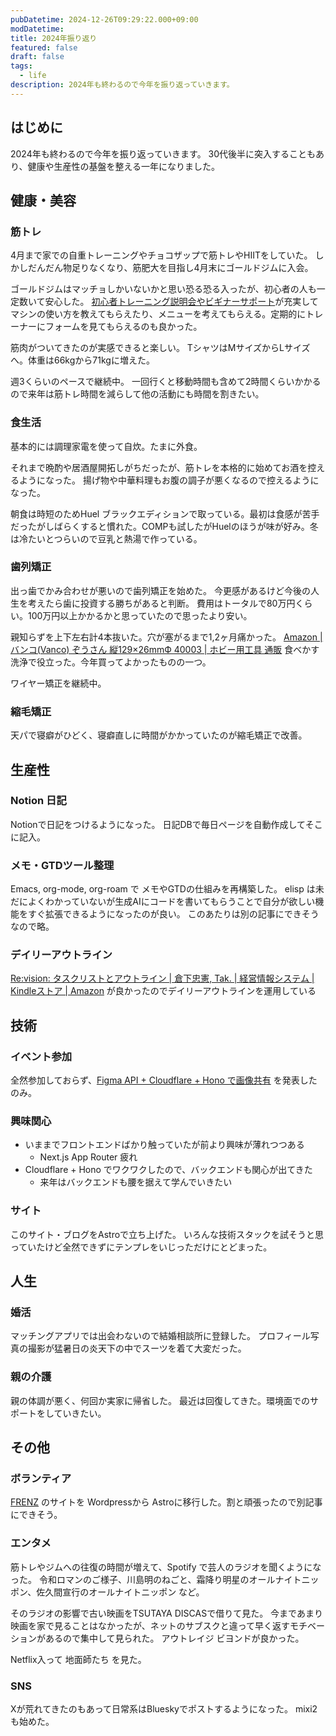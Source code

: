 ```yaml
---
pubDatetime: 2024-12-26T09:29:22.000+09:00
modDatetime:
title: 2024年振り返り
featured: false
draft: false
tags:
  - life
description: 2024年も終わるので今年を振り返っていきます。
---
```


## はじめに

2024年も終わるので今年を振り返っていきます。
30代後半に突入することもあり、健康や生産性の基盤を整える一年になりました。

## 健康・美容

### 筋トレ

4月まで家での自重トレーニングやチョコザップで筋トレやHIITをしていた。
しかしだんだん物足りなくなり、筋肥大を目指し4月末にゴールドジムに入会。

ゴールドジムはマッチョしかいないかと思い恐る恐る入ったが、初心者の人も一定数いて安心した。
[初心者トレーニング説明会やビギナーサポート](https://www.goldsgym.jp/training-support)が充実してマシンの使い方を教えてもらえたり、メニューを考えてもらえる。定期的にトレーナーにフォームを見てもらえるのも良かった。

筋肉がついてきたのが実感できると楽しい。
TシャツはMサイズからLサイズへ。体重は66kgから71kgに増えた。

週3くらいのペースで継続中。
一回行くと移動時間も含めて2時間くらいかかるので来年は筋トレ時間を減らして他の活動にも時間を割きたい。

### 食生活

基本的には調理家電を使って自炊。たまに外食。

それまで晩酌や居酒屋開拓しがちだったが、筋トレを本格的に始めてお酒を控えるようになった。
揚げ物や中華料理もお腹の調子が悪くなるので控えるようになった。

朝食は時短のためHuel ブラックエディションで取っている。最初は食感が苦手だったがしばらくすると慣れた。COMPも試したがHuelのほうが味が好み。冬は冷たいとつらいので豆乳と熱湯で作っている。

### 歯列矯正

出っ歯でかみ合わせが悪いので歯列矯正を始めた。
今更感があるけど今後の人生を考えたら歯に投資する勝ちがあると判断。
費用はトータルで80万円くらい。100万円以上かかるかと思っていたので思ったより安い。

親知らずを上下左右計4本抜いた。穴が塞がるまで1,2ヶ月痛かった。
[Amazon | バンコ(Vanco) ぞうさん 縦129×26mmФ 40003 | ホビー用工具 通販](https://www.amazon.co.jp/dp/B005F7IVPO) 食べかす洗浄で役立った。今年買ってよかったものの一つ。

ワイヤー矯正を継続中。

### 縮毛矯正

天パで寝癖がひどく、寝癖直しに時間がかかっていたのが縮毛矯正で改善。

## 生産性

### Notion 日記

Notionで日記をつけるようになった。
日記DBで毎日ページを自動作成してそこに記入。

### メモ・GTDツール整理

Emacs, org-mode, org-roam で メモやGTDの仕組みを再構築した。
elisp は未だによくわかっていないが生成AIにコードを書いてもらうことで自分が欲しい機能をすぐ拡張できるようになったのが良い。
このあたりは別の記事にできそうなので略。

### デイリーアウトライン

[Re:vision: タスクリストとアウトライン | 倉下忠憲, Tak. | 経営情報システム | Kindleストア | Amazon](https://www.amazon.co.jp/dp/B09PKZWS5G) が良かったのでデイリーアウトラインを運用している

## 技術

### イベント参加

全然参加しておらず、[Figma API + Cloudflare + Hono で画像共有](https://hushin.github.io/slides/figma-cloudflare-hono.html) を発表したのみ。

### 興味関心

- いままでフロントエンドばかり触っていたが前より興味が薄れつつある
  - Next.js App Router 疲れ
- Cloudflare + Hono でワクワクしたので、バックエンドも関心が出てきた
  - 来年はバックエンドも腰を据えて学んでいきたい

### サイト

このサイト・ブログをAstroで立ち上げた。
いろんな技術スタックを試そうと思っていたけど全然できずにテンプレをいじっただけにとどまった。

## 人生

### 婚活

マッチングアプリでは出会わないので結婚相談所に登録した。
プロフィール写真の撮影が猛暑日の炎天下の中でスーツを着て大変だった。

### 親の介護

親の体調が悪く、何回か実家に帰省した。
最近は回復してきた。環境面でのサポートをしていきたい。

## その他

### ボランティア

[FRENZ](https://frenz.jp/) のサイトを Wordpressから Astroに移行した。割と頑張ったので別記事にできそう。

### エンタメ

筋トレやジムへの往復の時間が増えて、Spotify で芸人のラジオを聞くようになった。
令和ロマンのご様子、川島明のねごと、霜降り明星のオールナイトニッポン、佐久間宣行のオールナイトニッポン など。

そのラジオの影響で古い映画をTSUTAYA DISCASで借りて見た。
今まであまり映画を家で見ることはなかったが、ネットのサブスクと違って早く返すモチベーションがあるので集中して見られた。
アウトレイジ ビヨンドが良かった。

Netflix入って 地面師たち を見た。

### SNS

Xが荒れてきたのもあって日常系はBlueskyでポストするようになった。
mixi2も始めた。

